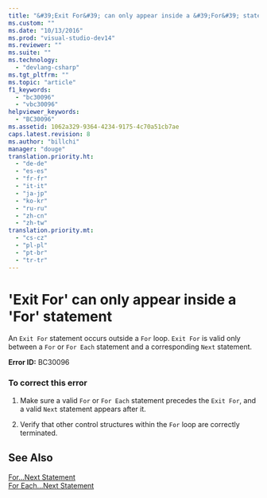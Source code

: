 ```yaml
---
title: "&#39;Exit For&#39; can only appear inside a &#39;For&#39; statement"
ms.custom: ""
ms.date: "10/13/2016"
ms.prod: "visual-studio-dev14"
ms.reviewer: ""
ms.suite: ""
ms.technology: 
  - "devlang-csharp"
ms.tgt_pltfrm: ""
ms.topic: "article"
f1_keywords: 
  - "bc30096"
  - "vbc30096"
helpviewer_keywords: 
  - "BC30096"
ms.assetid: 1062a329-9364-4234-9175-4c70a51cb7ae
caps.latest.revision: 8
ms.author: "billchi"
manager: "douge"
translation.priority.ht: 
  - "de-de"
  - "es-es"
  - "fr-fr"
  - "it-it"
  - "ja-jp"
  - "ko-kr"
  - "ru-ru"
  - "zh-cn"
  - "zh-tw"
translation.priority.mt: 
  - "cs-cz"
  - "pl-pl"
  - "pt-br"
  - "tr-tr"
---
```

# &#39;Exit For&#39; can only appear inside a &#39;For&#39; statement
An `Exit For` statement occurs outside a `For` loop. `Exit For` is valid only between a `For` or `For Each` statement and a corresponding `Next` statement.  
  
 **Error ID:** BC30096  
  
### To correct this error  
  
1.  Make sure a valid `For` or `For Each` statement precedes the `Exit For`, and a valid `Next` statement appears after it.  
  
2.  Verify that other control structures within the `For` loop are correctly terminated.  
  
## See Also  
 [For...Next Statement](../Topic/For...Next%20Statement%20\(Visual%20Basic\).md)   
 [For Each...Next Statement](../Topic/For%20Each...Next%20Statement%20\(Visual%20Basic\).md)